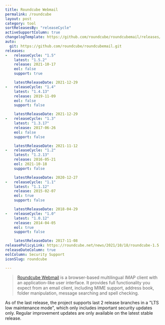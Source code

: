 ```yaml
---
title: Roundcube Webmail
permalink: /roundcube
layout: post
category: tool
sortReleasesBy: "releaseCycle"
activeSupportColumn: true
changelogTemplate: https://github.com/roundcube/roundcubemail/releases/tag/__LATEST__
auto:
  git: https://github.com/roundcube/roundcubemail.git
releases:
-   releaseCycle: "1.5"
    latest: "1.5.2"
    release: 2021-10-17
    eol: false
    support: true

    latestReleaseDate: 2021-12-29
-   releaseCycle: "1.4"
    latest: "1.4.13"
    release: 2019-11-09
    eol: false
    support: false

    latestReleaseDate: 2021-12-29
-   releaseCycle: "1.3"
    latest: "1.3.17"
    release: 2017-06-26
    eol: false
    support: false

    latestReleaseDate: 2021-11-12
-   releaseCycle: "1.2"
    latest: "1.2.13"
    release: 2016-05-21
    eol: 2021-10-18
    support: false

    latestReleaseDate: 2020-12-27
-   releaseCycle: "1.1"
    latest: "1.1.12"
    release: 2015-02-07
    eol: true
    support: false

    latestReleaseDate: 2018-04-29
-   releaseCycle: "1.0"
    latest: "1.0.12"
    release: 2014-04-05
    eol: true
    support: false

    latestReleaseDate: 2017-11-08
releasePolicyLink: https://roundcube.net/news/2021/10/18/roundcube-1.5.0-released
releaseDateColumn: true
eolColumn: Security Support
iconSlug: roundcube

---
```


> [Roundcube Webmail](https://roundcube.net/) is a browser-based multilingual IMAP client with an application-like user interface. 
> It provides full functionality you expect from an email client, including MIME support, address book, folder manipulation, message searching and spell checking.

As of the last release, the project supports last 2 release branches in a "LTS low maintenance mode", which only includes important security updates only. Regular improvement updates are only available on the latest stable release.
